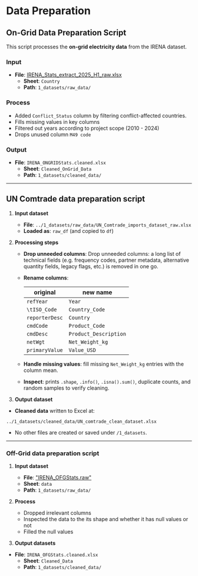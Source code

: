 # Data Preparation

## On-Grid Data Preparation Script

This script processes the **on-grid electricity data** from the IRENA dataset.

### Input

- **File**: [IRENA_Stats_extract_2025_H1_raw.xlsx](https://github.com/MIT-Emerging-Talent/ET6-CDSP-group-08-repo/blob/main/1_datasets/raw_data/IRENA_Stats_extract_2025_H1_raw.xlsx)
  - **Sheet**: `Country`
  - **Path**: `1_datasets/raw_data/`

### Process

- Added `Conflict_Status` column by filtering conflict-affected countries.
- Fills missing values in key columns
- Filtered out years according to project scope (2010 - 2024)
- Drops unused column `M49 code`

### Output

- **File**: `IRENA_ONGRIDStats.cleaned.xlsx`
  - **Sheet**: `Cleaned_OnGrid_Data`
  - **Path**: `1_datasets/cleaned_data/`

---

## UN Comtrade data preparation script

1. **Input dataset**  
   - **File**: `../1_datasets/raw_data/UN_Comtrade_imports_dataset_raw.xlsx`  
   - **Loaded as**: `raw_df` (and copied to `df`)

2. **Processing steps**  
   - **Drop unneeded columns**: Drop unneeded columns: a long list of technical
  fields (e.g. frequency codes, partner metadata, alternative quantity fields,
   legacy flags, etc.) is removed in one go.
   - **Rename columns**:

     | original       | new name               |
     | -------------- | ---------------------- |
     | `refYear`      | `Year`                 |
     | `\tISO_Code`   | `Country_Code`         |
     | `reporterDesc` | `Country`              |
     | `cmdCode`      | `Product_Code`         |
     | `cmdDesc`      | `Product_Description`  |
     | `netWgt`       | `Net_Weight_kg`        |
     | `primaryValue` | `Value_USD`            |

   - **Handle missing values**: fill missing `Net_Weight_kg`
    entries with the column mean.  
   - **Inspect**: prints `.shape`, `.info()`, `.isna().sum()`,
    duplicate counts, and random samples to verify cleaning.

3. **Output dataset**  

- **Cleaned data** written to Excel at:  

`../1_datasets/cleaned_data/UN_comtrade_clean_dataset.xlsx`

- No other files are created or saved under `/1_datasets`.

---

### Off-Grid data preparation script

1. **Input dataset**
    - **File**: ["IRENA_OFGStats.raw"](https://github.com/MIT-Emerging-Talent/ET6-CDSP-group-08-repo/blob/main/1_datasets/raw_data/IRENA_OFGStats.raw.xlsx)
    - **Sheet**: `data`
    - **Path**: `1_datasets/raw_data/`

2. **Process**

    - Dropped irrelevant columns
    - Inspected the data to the its shape and whether it has null values or not
    - Filled the null values

3. **Output datasets**

- **File**: `IRENA_OFGStats.cleaned.xlsx`
  - **Sheet**: `Cleaned_Data`
  - **Path**: `1_datasets/cleaned_data/`
